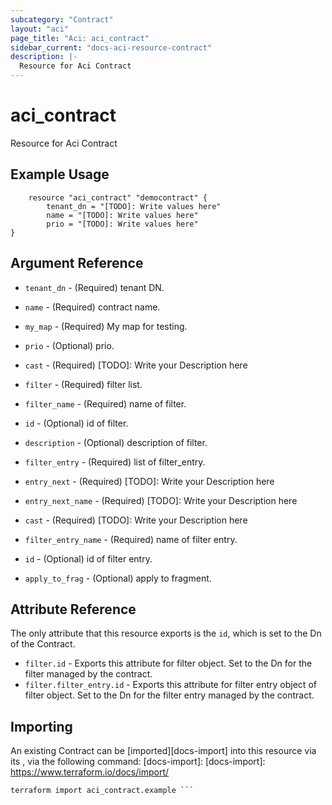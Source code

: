 ```yaml
---
subcategory: "Contract"
layout: "aci"
page_title: "Aci: aci_contract"
sidebar_current: "docs-aci-resource-contract"
description: |-
  Resource for Aci Contract
---
```


# aci_contract #
Resource for Aci Contract

## Example Usage ##

```hcl
	resource "aci_contract" "democontract" {
        tenant_dn = "[TODO]: Write values here"
        name = "[TODO]: Write values here"
        prio = "[TODO]: Write values here"
}
```
## Argument Reference ##
* `tenant_dn` - (Required) tenant DN.

* `name` - (Required) contract name.

* `my_map` - (Required) My map for testing.

* `prio` - (Optional) prio.


* `cast` - (Required) [TODO]: Write your Description here

* `filter` - (Required) filter list.
* `filter_name` - (Required) name of filter.

* `id` - (Optional) id of filter.


* `description` - (Optional) description of filter.


* `filter_entry` - (Required) list of filter_entry.
* `entry_next` - (Required) [TODO]: Write your Description here
* `entry_next_name` - (Required) [TODO]: Write your Description here



* `cast` - (Required) [TODO]: Write your Description here

* `filter_entry_name` - (Required) name of filter entry.

* `id` - (Optional) id of filter entry.


* `apply_to_frag` - (Optional) apply to fragment.






## Attribute Reference

The only attribute that this resource exports is the `id`, which is set to the
Dn of the Contract.
* `filter.id` - Exports this attribute for filter object. Set to the Dn for the filter managed by the contract.
* `filter.filter_entry.id` - Exports this attribute for filter entry object of filter object. Set to the Dn for the filter entry managed by the contract.

## Importing ##

An existing Contract can be [imported][docs-import] into this resource via its , via the following command: [docs-import]:
[docs-import]: https://www.terraform.io/docs/import/

```
terraform import aci_contract.example ```